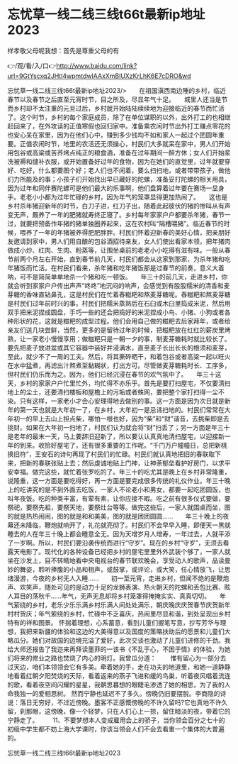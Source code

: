 # 忘忧草一线二线三线t66t最新ip地址2023
样孝敬父母呢我想：首先是尊重父母的有

👉/观/看/入/口👉http://www.baidu.com/link?url=9GtYscxq2JHtl4wpmtdwIAAxXmBlUXzKrLhK6E7cDRO&wd

忘忧草一线二线三线t66t最新ip地址2023/>　　在祖国滇西南边陲的乡村，临近春节以及春节之后直至元宵时节，目之所及，尽显年气十足。　　城里人还当是节而乡村却不太注重的元旦过后，乡村就开始陆陆续续地为迎接临近的春节而忙活了。这个时节，乡村的每个家庭成员，除了在单位谋职的以外，出外打工的也相继赶回来了，在外攻读的正值寒假也回归家中。准备乘农闲时节出外打工赚点零花的也安心呆在家里，因为在他们心中，赚到多少钱均不如和家人一起过个团圆年重要。正值农闲时节，地里的农活还无须操心，村民们大多就呆在家中，男人们开始用包谷或高粱或苦荞烤点纯正的粮食酒，准备在过年期间一醉方休；女人们开始浆洗被褥和缝补衣服，或开始置备好过年的食物，因为在她们的直觉里，过年就要穿好、吃好，什么都要图个好；老人们也不闲着，要么扫扫地，或者带带孩子，做他们力所能及的事；小孩子们开始找出早已藏好的陀螺，准备妥打陀螺的相关用具，因为过年和同伴赛陀螺可是他们最大的乐事啊，他们盘算着过年要在赛场一显身手。老老小小都为过年忙碌的乡村，因为年气的笼罩显得更加热闹了。　　这也是乡村杀年猪迎新年的时节，白刀子进，红刀子出，随着此起彼伏的猪的惨叫从有声变无声，厩养了一年的肥猪就寿终正寝了。乡村每年家家户户都要杀年猪，春节一过，就要把预备作年猪的猪单独圈养起来，这在农村叫“隔槽喂猪”。临近春节的时候，喂养了一年的年猪被养得肥肥胖胖。村民们怀着迎新春的美好心情，把亲朋好友邀请到家中，男人们用自酿的包谷酒招待亲友，女人们使出看家本领，把年猪肉做成小炒、红肉、生肉、粉蒸等，让围坐桌前的老老小小吃得有滋有味。一般从春节前两个月左右开始，直到春节前几天，村民们都会从这家到那家，为杀年猪和吃年猪饭而忙活。在村民们看来，杀年猪和吃年猪饭那是过春节的前奏，意义大着呐，可不是简简单单地杀一个猪和吃一顿饭。　　年三十的前几天，走进乡村，你就会听到家家户户传出声声“咚咚”地沉闷的响声，会感觉到有股股糯米的清香和麦芽糖的香味直钻鼻孔，这是村民们在忙着舂糍粑和熬麦芽糖呢。舂糍粑和熬麦芽糖是村民们过年前时兴的事。村民们把糯米蒸熟后在石臼或木臼里捣成米泥，然后用双手把米泥捏成圆盘，手巧一些的还会把捣好的米泥捏成小鸟、小猪、小狗或者各种形状的花，这就是糍粑的成型过程。他们会用自己做的糍粑去后家拜年，或者给亲友们送几块尝鲜，当然，更多的是留待过年的时候，把糍粑放在红红的薪炭里烤熟，让一家老小慢慢享用；做糍粑只是一朝一夕的事，制麦芽糖耗时就比较长了。要先把麦子放进盆或其它容器中装好并浸满水，直至麦子长出长长的根须和麦芽，至此，就少不了一周的工夫。然后，将其撕碎晒干，和着包谷或者高粱一起以旺火在水中猛煮，再滤出汁熬煮至黏糊状，打出方可。尽管做麦芽糖耗时长、工序多，但村民们仍乐而为之。因为，他们已经沉浸在春节的欢气氛中了。　　年三十这天，乡村的家家户户忙里忙外，均忙得不亦乐乎。首先是要打扫屋宅，不仅要清扫地上的尘土，还要清扫楼板和屋檐上的污垢或者蛛网，要把整个家打扫得一尘不染。只有这样，一家老小才会心安理得地去做别的事。这一方面是因为次日就是新年的第一天也就是大年初一了，在乡村，大年初一是忌讳扫地的。村民们常常在大年初一的早上去山上担点柴，哪怕一根也好，因为“柴”和“财”谐音，去挑柴即是去挑财。如果在大年初一扫地了，村民们认为就会将“财”扫丢了；另一方面是年三十是老年的最末一天，马上要辞旧迎新了，所以要认认真真地清扫屋宅，以迎接新一年的到来。收拾好屋宅了，还有很多重要的工作呢。“千门万户幢幢日，总把新桃换旧符”，王安石的诗句再现了村民们的忙碌。村民们就认真地把旧的春联取下来，把新的春联张贴上去；然后虔诚地贴上门神，让神荼郁垒看护好房门，以求平安幸福。做完这些，就忙着张罗吃的了。年三十的吃尤其是晚上在乡村非常隆重，说隆重，这一方面是要吃得好，再一方面是要完成很多传统的礼仪作业。年三十晚上的吃讲究的是不到外面去吃饭，一家人不论老小和男女，都要一起吃团圆饭，也叫年夜饭。吃的种类丰富，有荤有素，让你应接不暇。吃之前有很多仪式要做，要祭祀，要祭先祖，要祭天地，要祭灶台等等。做完这些后，一家人就围桌而坐，图的就是热热闹闹，图的就是和和美美，图的就是团团圆圆……　　年三十晚上的夜幕还未降临，鞭炮就响开了，礼花就亮彻了。村民们不会早早入睡，即便天一黑就睡去的人在年三十晚上都会睡意全无。因为天增岁月人增寿，一年过去，人就平添了一岁啊。所以，村民们要沿袭传统而进行“守岁”。现在的乡村“守岁”，无须去看露天电影了。现代化的各种设备已经把乡村的屋宅里里外外武装个够了，一家人就坐在沙发上，目不转睛地看中央电视台的春节联欢晚会，享受动人的歌声，品读曼妙的舞姿，聆听捧腹的小品和相声，或鼓掌，或评论，或大笑，任心情放飞，让思绪漫游，今夜的乡村无人入睡……　　初一至元宵，走进乡村，但闻不绝的是鞭炮声、欢笑声，随处可见的是动力十足的龙狮表演、热火朝天的陀螺和丢包比赛、眩人耳目的荡秋千……年气，无声无息却将乡村笼罩得掩掩实实、真真切切。　　年气萦绕的乡村，老乐少乐乐满乡村乐满人间处处满乐，朝庆晚庆庆贺春节庆贺新年村村贺庆；年气萦绕的乡村，忙碌中不乏喜庆，热闹里尽显和谐，到处呈现出乡村特有的祥和图景。
怀揣着理想，心系蓄意，看到儿童们握笔写意，抄写芳华与理想，我把来新疆的体验和这边的大美得意以及国度的策略扶助后的愿景和儿童们大略瓜分。她们对故国的边境充溢了爱好，此次交谈也激动了儿童们进修的干劲。我给大师还报告了我迩来再拜读墨菲的一该书《不乱于心，不困于情》的体验，为她们将来的修业之路也焚烧了内心的明灯。我曾瓜分道：
　　惟有留心为一部分去过天边，咱们本领领会它有多美。牵着她的手，走在功夫的地道里，和她一道静静地看着红朝夕阳焚烧的天际，看着返来的燕子飞进和缓的鸟巢，听着夜风唱着流连的歌，看着夜空间闪耀的星星，我朝思暮想的眼睫毛渗透了她的相思，为了我的人命我独一的爱相思树。
然而宁静也延迟不了多久。傍晚仍旧要摆脱。李商隐的诗说：落日无穷好，不过近傍晚。墨客不正感慨傍晚的不许久留吗?它也真地不许久留，刹那眼，这傍晚，像一个轻梦，只在人们心上一掠，留住暗淡的夜，带着它的宁静走了。
　　11、不要梦想本人变成雇用会上的骄子，当你领会百分之七十的初级中学生都不妨上海大学课时，你该当领会人们不会去看重一个集体的大普遍的。

忘忧草一线二线三线t66t最新ip地址2023
